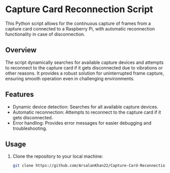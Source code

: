 # Capture Card Reconnection Script

This Python script allows for the continuous capture of frames from a capture card connected to a Raspberry Pi, with automatic reconnection functionality in case of disconnection.

## Overview

The script dynamically searches for available capture devices and attempts to reconnect to the capture card if it gets disconnected due to vibrations or other reasons. It provides a robust solution for uninterrupted frame capture, ensuring smooth operation even in challenging environments.

## Features

- Dynamic device detection: Searches for all available capture devices.
- Automatic reconnection: Attempts to reconnect to the capture card if it gets disconnected.
- Error handling: Provides error messages for easier debugging and troubleshooting.

## Usage

1. Clone the repository to your local machine:

   ```bash
   git clone https://github.com/ArsalanKhan22/Capture-Card-Reconnection.git
